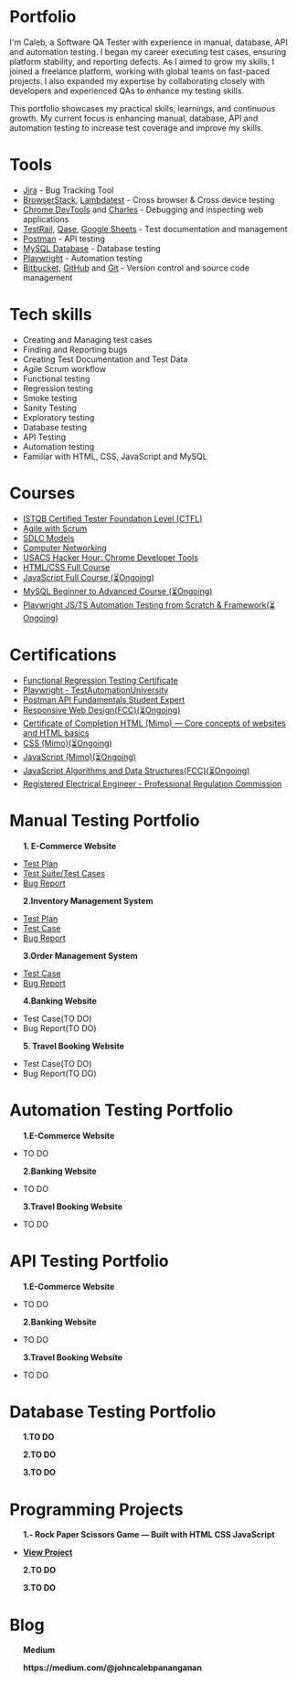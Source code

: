 # Portfolio
I'm Caleb, a Software QA Tester with experience in manual, database, API and automation testing. I began my career executing test cases, ensuring platform stability, and reporting defects. As I aimed to grow my skills, I joined a freelance platform, working with global teams on fast-paced projects. I also expanded my expertise by collaborating closely with developers and experienced QAs to enhance my testing skills.

This portfolio showcases my practical skills, learnings, and continuous growth. My current focus is enhancing manual, database, API and automation testing to increase test coverage and improve my skills.


# Tools
<ul>
  <li><a href="https://www.atlassian.com/software/jira" target="_blank">Jira</a> - Bug Tracking Tool</li>
  <li><a href="https://www.browserstack.com/" target="_blank">BrowserStack</a>, <a href="https://www.lambdatest.com/" target="_blank">Lambdatest</a> - Cross browser & Cross device testing</li>
  <li><a href="https://developer.chrome.com/docs/devtools" target="_blank">Chrome DevTools</a> and <a href="https://www.charlesproxy.com/" target="_blank">Charles</a> - Debugging and inspecting web applications</li>
  <li><a href="https://www.testrail.com/" target="_blank">TestRail</a>, <a href="https://qase.io/" target="_blank">Qase</a>, <a href="https://docs.google.com/" target="_blank">Google Sheets</a> - Test documentation and management</li>
  <li><a href="https://www.postman.com/" target="_blank">Postman</a> - API testing</li>
  <li><a href="https://www.postman.com/" target="_blank">MySQL Database</a> - Database testing</li>
  <li><a href="https://playwright.dev/" target="_blank">Playwright</a> - Automation testing</li>
  <li><a href="https://bitbucket.org/product/" target="_blank">Bitbucket</a>, <a href="https://github.com/" target="_blank">GitHub</a> and <a href="https://git-scm.com/" target="_blank">Git</a> - Version control and source code management</li>
</ul>

# Tech skills 
<ul>
  <li>Creating and Managing test cases</li>
  <li>Finding and Reporting bugs</li>
  <li>Creating Test Documentation and Test Data</li>
  <li>Agile Scrum workflow</li>
  <li>Functional testing</li>
  <li>Regression testing</li>
  <li>Smoke testing</li>
  <li>Sanity Testing</li>
  <li>Exploratory testing</li>
  <li>Database testing</li>
  <li>API Testing</li>
  <li>Automation testing</li>
  <li>Familiar with HTML, CSS, JavaScript and MySQL</li>
</ul>

# Courses
<ul>
  <li><a href="https://www.udemy.com/course/istqb-certified-tester-foundation-level-training-ctfl/" target=_blank">ISTQB Certified Tester Foundation Level (CTFL)</a></li>
  <li><a href="https://www.udemy.com/course/agile-with-scrum-from-beginner-to-advanced-project-management-agile/" target="_blank">Agile with Scrum</a></li>
  <li><a href="https://www.udemy.com/course/sdlc-models/" target="_blank">SDLC Models</a></li>
  <li><a href="https://www.youtube.com/watch?v=0PbTi_Prpgs&list=PLM8t3TeXnLTTH6jLYTRDM2tlrrJUP2O3E" target="_blank">Computer Networking</a></li>
  <li><a href="https://www.youtube.com/watch?v=rOt53yFFTPQ&list=PLM8t3TeXnLTTH6jLYTRDM2tlrrJUP2O3E&index=29" target=_blank">USACS Hacker Hour: Chrome Developer Tools</a></li>
  <li><a href="https://www.youtube.com/watch?v=G3e-cpL7ofc" target="_blank">HTML/CSS Full Course</a></li>
  <li><a href="https://www.youtube.com/watch?v=EerdGm-ehJQ&t=15331s">JavaScript Full Course (⏳Ongoing)</a></li>
  <li><a href="https://www.youtube.com/watch?v=OT1RErkfLNQ&t=2038s">MySQL Beginner to Advanced Course (⏳Ongoing)</a></li>
  <li><a href="https://www.udemy.com/share/106cXG3@U5unrMpObe9-FERjhRtItFj93AbpApyzzc7bV8QJjcOK685JiQkfslA8K-pG-5VpiQ==/">Playwright JS/TS Automation Testing from Scratch & Framework(⏳Ongoing)</a></li>
</ul>

# Certifications
<ul>
<li><a href="https://testlio.com/network/" target="_blank">Functional Regression Testing Certificate</a></li>
<li><a href="https://drive.google.com/file/d/1t4QZwlTm1E534vzTvdfcgRQEZSAespr5/view?usp=sharing" target="_blank">Playwright - TestAutomationUniversity</a></li>
<li><a href="https://badgr.com/public/assertions/0vpBEbP9TNu70MDTC_8ZKQ?identity__email=pananganancaleb@gmail.com">Postman API Fundamentals Student Expert</a></li>
<li><a href="https://www.freecodecamp.org/learn/2022/responsive-web-design/">Responsive Web Design(FCC)(⏳Ongoing)</a></li>
<li><a href="https://drive.google.com/file/d/1H1lSLz3sM-ilws-zql8aWSNq78DZ3mQV/view?usp=sharing">Certificate of Completion HTML (Mimo) — Core concepts of websites and HTML basics</a></li>
<li><a href="">CSS (Mimo)(⏳Ongoing)</a></li>
<li><a href="">JavaScript (Mimo)(⏳Ongoing)</a></li>
<li><a href="https://www.freecodecamp.org/learn/javascript-algorithms-and-data-structures-v8/">JavaScript Algorithms and Data Structures(FCC)(⏳Ongoing)</a></li>
<li><a href="https://www.prc.gov.ph/" target="_blank">
Registered Electrical Engineer - Professional Regulation Commission</a></li>  
</ul>

# Manual Testing Portfolio
<ul>
<p><strong>1. E-Commerce Website</strong></p>
<li><a href="https://docs.google.com/spreadsheets/d/1vJg_ushpWhw-F99yORnwyDNRtDQQZY63/edit?usp=sharing&ouid=104076983359367485293&rtpof=true&sd=true" target="_blank">Test Plan</a></li>
<li><a href="https://docs.google.com/spreadsheets/d/1vJg_ushpWhw-F99yORnwyDNRtDQQZY63/edit?usp=sharing&ouid=104076983359367485293&rtpof=true&sd=true" target="_blank">Test Suite/Test Cases</a></li>
<li><a href="https://drive.google.com/file/d/1TqQ62bo0MamQ5OWoJOXorsLVul5CcO-H/view?usp=sharing" target="_blank">Bug Report</a></li>
</ul>
<ul>
<p><strong>2.Inventory Management System</strong></p>  
  <li><a href="https://drive.google.com/file/d/1ynZeFAUvQMC8ENlifclcVxCvkqkP1MpN/view?usp=sharing" target="_blank">Test Plan</a></li>
  <li><a href="https://docs.google.com/spreadsheets/d/1jy-m-eRfG7D55unyU7DkXTKx2C8SvFRZ/edit?usp=sharing" target="_blank">Test Case</a></li>
  <li><a href="https://drive.google.com/file/d/1nURxxiBZlzHV7dDzXfMeO9-S0k4Ychpx/view?usp=sharing" target="_blank">Bug Report</a></li>
</ul>
<ul>
<p><strong>3.Order Management System</strong></p>
  <li><a href="https://docs.google.com/spreadsheets/d/1swbUDE_zS6xw3ozh3QQXwfFaUuVlHcB6/edit?usp=sharing" target=_blank">Test Case</a></li>
  <li><a href="https://drive.google.com/file/d/16px5A9smDjQe2NpYZUiovN82iP6shA8K/view?usp=sharing" target="_blank">Bug Report</a></li>
</ul>
<ul>
<p><strong>4.Banking Website</strong></p>
<li>Test Case(TO DO)</li>
<li>Bug Report(TO DO)</li>
</ul>
<ul>
  <p><strong>5. Travel Booking Website</strong></p>
  <li>Test Case(TO DO)</li>
<li>Bug Report(TO DO)</li>
</ul>

# Automation Testing Portfolio
<ul>
<p><strong>1.E-Commerce Website</strong></p>
<li>TO DO</li>
</ul>
<ul>
<p><strong>2.Banking Website</strong></p>
<li>TO DO</li>
</ul>
<ul>
<p><strong>3.Travel Booking Website</strong></p>
<li>TO DO</li>
</ul>

# API Testing Portfolio
<ul>
<p><strong>1.E-Commerce Website</strong></p>
<li>TO DO</li>
</ul>
<ul>
<p><strong>2.Banking Website</strong></p>
<li>TO DO</li>
</ul>
<ul>
<p><strong>3.Travel Booking Website</strong></p>
<li>TO DO</li>
</ul>

# Database Testing Portfolio
<ul>
<p><strong>1.TO DO</strong></p>
</ul>
<ul>
<p><strong>2.TO DO</strong></p>
</ul>
<ul>
<p><strong>3.TO DO</p>
</ul>

# Programming Projects
<ul>
<p><strong>1.- Rock Paper Scissors Game — Built with HTML CSS JavaScript</strong></p>
<li><a href="">View Project</a></li>
</ul>
<ul>
<p><strong>2.TO DO</strong></p>
</ul>
<ul>
<p><strong>3.TO DO</p>
</ul>

# Blog
<ul>
  <p><strong>Medium</strong></p>
  <p>https://medium.com/@johncalebpananganan</p>
</ul>



